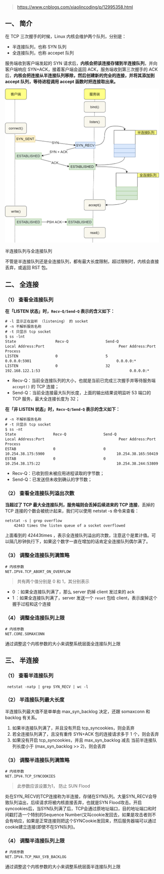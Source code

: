 > https://www.cnblogs.com/xiaolincoding/p/12995358.html

## 一、 简介



在 TCP 三次握手的时候，Linux 内核会维护两个队列，分别是：

- 半连接队列，也称 SYN 队列
- 全连接队列，也称 accepet 队列



服务端收到客户端发起的 SYN 请求后，**内核会把该连接存储到半连接队列**，并向客户端响应 SYN+ACK，接着客户端会返回 ACK，服务端收到第三次握手的 ACK 后，**内核会把连接从半连接队列移除，然后创建新的完全的连接，并将其添加到 accept 队列，等待进程调用 accept 函数时把连接取出来。**



![](./image/1.jpeg)



半连接队列与全连接队列

不管是半连接队列还是全连接队列，都有最大长度限制，超过限制时，内核会直接丢弃，或返回 RST 包。



## 二、 全连接

### （1） 查看全连接队列

**在「LISTEN 状态」时，`Recv-Q/Send-Q` 表示的含义如下：**

```shell
# -l 显示正在监听 （listening） 的 socket
# -n 不解析服务名称
# -t 只显示 tcp socket
$ ss -lnt
State                  Recv-Q                 Send-Q                                 Local Address:Port                                  Peer Address:Port                 Process
LISTEN                 0                      5                                            0.0.0.0:5901                                       0.0.0.0:*
LISTEN                 0                      32                                     192.168.122.1:53                                         0.0.0.0:*
```

- Recv-Q：当前全连接队列的大小，也就是当前已完成三次握手并等待服务端 `accept()` 的 TCP 连接；
- Send-Q：当前全连接最大队列长度，上面的输出结果说明监听 53 端口的 TCP 服务，最大全连接长度为 32；

**在「非 LISTEN 状态」时，`Recv-Q/Send-Q` 表示的含义如下：**

```shell
# -n 不解析服务名称
# -t 只显示 tcp socket
$ ss -nt
State                 Recv-Q                 Send-Q                                 Local Address:Port                                  Peer Address:Port                  Process
ESTAB                 0                      0                                      10.254.38.175:5900                                 10.254.38.165:50419
ESTAB                 0                      0                                      10.254.38.175:22                                   10.254.38.244:53809
```

- Recv-Q：已收到但未被应用进程读取的字节数；
- Send-Q：已发送但未收到确认的字节数；

### （2） 查看全连接队列溢出次数

**当超过了 TCP 最大全连接队列，服务端则会丢掉后续进来的 TCP 连接**，丢掉的 TCP 连接的个数会被统计起来，我们可以使用 netstat -s 命令来查看：

```shell
netstat -s | grep overflow
    42443 times the listen queue of a socket overflowed
```

上面看到的 42443times ，表示全连接队列溢出的次数，注意这个是累计值。可以隔几秒钟执行下，如果这个数字一直在增加的话肯定全连接队列偶尔满了。

### （3） 调整全连接队列满策略

```shell
# 内核参数
NET.IPV4.TCP_ABORT_ON_OVERFLOW
```

> 共有两个值分别是 0 和 1，其分别表示

- 0 ：如果全连接队列满了，那么 server 扔掉 client 发过来的 ack 
- 1 ：如果全连接队列满了，server 发送一个 `reset` 包给 client，表示废掉这个握手过程和这个连接

### （4） 调整全连接队列上限

```shell
# 内核参数
NET.CORE.SOMAXCONN
```

通过调整这个内核参数的大小来调整系统层面全连接队列上限



## 三、 半连接

### （1） 查看半连接队列

```shell
 netstat -natp | grep SYN_RECV | wc -l
```

### （2） 半连接队列最大长度

半连接队列最大值不是单单由 max_syn_backlog 决定，还跟 somaxconn 和 backlog 有关系。

1. 如果半连接队列满了，并且没有开启 tcp_syncookies，则会丢弃
2. 若全连接队列满了，且没有重传 SYN+ACK 包的连接请求多于 1 个，则会丢弃
3. 如果没有开启 tcp_syncookies，并且 max_syn_backlog 减去 当前半连接队列长度小于 (max_syn_backlog >> 2)，则会丢弃

### （3） 调整半连接队列满策略

```
# 内核参数
NET.IPV4.TCP_SYNCOOKIES
```

> 此参数应该设置为1， 防止 SUN Flood

处在SYN_RECV的TCP连接称为半连接，存储在SYN队列。大量SYN_RECV会导致队列溢出，后续请求将被内核直接丢弃，也就是SYN Flood攻击。开启syncookies后，当SYN队列满了后，TCP会通过原地址端口，目的地址端口和时间戳打造一个特别的Sequence Number(又叫cookie发回去，如果是攻击者则不会有响应，如果是正常连接则把这个SYNCookie发回来，然后服务器端可以通过cookie建立连接(即使不在SYN队列)。

### （4） 调整半连接队列上限

```shell
# 内核参数
NET.IPV4.TCP_MAX_SYB_BACKLOG
```

通过调整这个内核参数的大小来调整系统层面半连接队列上限

